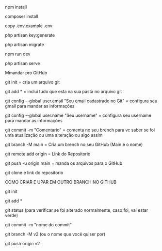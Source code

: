 npm install

composer install

copy .env.example .env

php artisan key:generate

php artisan migrate

npm run dev

php artisan serve


Mmandar pro GitHub

git init = cria um arquivo git

git add * = inclui tudo que esta na sua pasta no arquivo git

git config --global user.email "Seu email cadastrado no Git" = configura seu gmail para mandar as informações

git config --global user.name "Seu username" = configura seu username para mandar as informações

git commit -m "Comentario" = comenta no seu brench para vc saber se foi uma atualização ou uma alteração ou algo assim

git branch -M main = Cria um brench no seu GitHub (Main é o nome)

git remote add origin = Link do Repositorio

git push -u origin main = manda os arquivos para o GitHub

git clone e link do repositorio


COMO CRIAR E UPAR EM OUTRO BRANCH NO GITHUB

git init

git add *

git status (para verificar se foi alterado normalmente, caso foi, vai estar verde)

git commit -m "nome do commit"

git branch -M v2 (ou o nome que você quiser por)

git push origin v2